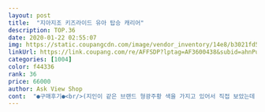 ```yaml
---
layout: post 
title:  "지아지조 키즈라이드 유아 탑승 캐리어" 
description: TOP.36 
date: 2020-01-22 02:55:07 
img: https://static.coupangcdn.com/image/vendor_inventory/14e8/b3021fd5b2523f75d2a137ea51ca10b2ad031c4b1a1dcc3954a9d8cd665f.png 
linkUrl: https://link.coupang.com/re/AFFSDP?lptag=AF3600438&subid=ahnPublicAsk&pageKey=234431239&itemId=744530770&vendorItemId=4879294169&traceid=V0-113-7eab17b3ebe99f99 
categories: [1004] 
color: f44336 
rank: 36 
price: 66000 
author: Ask View Shop 
cont:  "●구매후기●<br/>(지인이 같은 브랜드 형광주황 색을 가지고 있어서 직접 보았는데 그것도 이뻤음)<br/>... <br/>ㅡㅡㅡㅡ<br/>1/3 이나 2/3만 지퍼 열어서 손으로 쓱 넣고 싶어도<br/>27개월인데 14킬로 넘어서 안고다닐려면 진짜 팔.<br/>허리 죽거든요.<br/> ㅋ<br/>7000원이 더 비싸짐.<br/><br/>ㅡㅡㅡㅡㅡㅡㅡㅡㅡ<br/>결국 처음 뜨는 창에서는 같은 금액이지만<br/>고객센터에 문의해서 받아야 할꺼같아요 ㅜㅡㅜ<br/>구매 일주일 만에 (사용은 2~3일 .<br/>.<br/>여행중에 제품 불량인지 고장인지 발견후) as신청을 했으나<br/>그래도 1번 여행으로 많이 다쳐서 왔어요.<br/> ㅜㅜ 색상이 밝은게 이쁘지만 떼는 잘 타는 색이네요.<br/><br/>그래도 발 끌리거나 다칠 수 있으니 올리라고 계속 얘기해줬어요.<br/><br/>그래도 태울 수 있는게 너무 좋구요.<br/><br/>그리고 ㄴ자 모양이라 공간활용 별로예요.<br/><br/>그리고 손잡이 부분이 생각보다 견고하지는 않아요.<br/><br/>그리고 제가 가지고 있는 다른 캐리어들은 (아메리칸 투어리스트) 지퍼 살짝만 열어도<br/>그리고 크기는 3세 이하는 절대적으로 작은걸 추천드립니다.<br/><br/>그치만 며칠 싸고 빼고 해보니 노하우가 좀 생기긴 하지만<br/>기내반입이 가능한 작은 사이즈로 구매함.<br/><br/>기왕 태우려고 산거 기내반입 가능한 작은 사이즈로 사세요.<br/><br/>기왕이면 한국 브랜드로 구입하자 생각해서<br/>끌고 다니는 내내 참 편리하다고 생각했고요 ~~^^ 안에 2박3일 동안 네가족이 사용할 물품들을 쏘옥 ~~~<br/>나처럼 커버가 필요 없는 사람에게는 쿠팡이 최저가.<br/><br/>남아 여아 상관없이 잘 어울릴 색<br/>남아지만 산뜻한 노랑으로 선택했고<br/>내가 배송메시지란에 잘못 적은듯 한데<br/>너무 유연하지 못하고 뻑뻑해서<br/>너무 이쁘고 정말 유용해요.<br/><br/>넉넉했어요 ^^ 짱짱짱 !!<br/>넣은 손가락 너무 아프고 물건 넣을 수도 없어요.<br/><br/>네모모양에 비해 좋진 않아요 솔직히.<br/><br/>눈에 너무 잘 뛰고,<br/>다음날 보니 ㅜㅜ 이미 다시 끼워넣은 커버는 이미 어디갔는지 안버이더라고요 ... <br/><br/>단점 얘기 해볼게요.<br/><br/>대신 커버를 무조건 사야하기 때문에<br/>둘째가 태어나고 시아버지 칠순이라서 첨으로 기차여행을 하게되었네요 ^^<br/>둘째는 유모차에 태우고 첫째는 다섯살이라 계속 걸어다니기가 힘들것 같아서<br/>라고 생각했어요 ^^<br/>많은 사람들의 리뷰를 확인 또 확인해서 ^^<br/>물건 받으시면 검수 꼼꼼히 하시길.<br/>.<br/> as는 기대할 수 없는 회사니까요.<br/><br/>물건 쉽게 넣어지는데<br/>바퀴도 부드럽게 잘 굴러가는 핸들링 잘되는 제품이라 좋네요.<br/><br/>발걸이랑 손잡이 자리가 고정이라<br/>배송도 빨랐고<br/>벨트도 있어서 안전하구요<br/>부모에게도 아이에게도 정망 꿀템인거 같아요.<br/><br/>비용 지불 하고라도 수리하고 싶다고도 전했는데<br/>비행기에 내려서도 입국 심사.<br/> 체크인 수화물 찾기 등 시간 많이 걸리니<br/>비행기탑승 직전까지 태워 다녀야 이득인<br/>사이트도 알려줬는데 ㅡ 영어 안내가 없어서 구매하기가 어려워 하더라구요.<br/>ㅡ 이건 회사에서 해외 수출 위해 영어 안내도 만들어야 한다 생각해여.<br/> 다들 사고 싶어하더라구요.<br/><br/>사주길 너무 잘했음.<br/><br/>사진, 동영상만 받아가고<br/>사진.<br/>동영상만 받으시고<br/>사진의 딸래미는 6살 105cm 17kg.<br/><br/>손잡이 스틱 부분이 좀 더 견고해지고<br/>스토어팜은 네이버 포인트로 몇백원 적립을 해주지만,<br/>스티커 붙이기도 간편했음.<br/><br/>스티커는 송장 뒤에 봉투에 담겨서 붙어옴.<br/><br/>신청한 스티커는<br/>실수없이 원했던대로 받을 수 있었음.<br/><br/>실제 여행 후기<br/>아가들도 너무 좋아하고 ... <br/> 애들한테 손갈일이 없어서 너무 좋고 ... <br/><br/>아이 벨트까지 달려있어서<br/>아이 영어이름으로 붙여주었음.<br/><br/>아이가 너무 좋아함<br/>아이가 아주 좋아함.<br/><br/>아이가 커서 작은거에 태울 수 없거나, 걷는거 잘 한다면 큰거 사도 되겠지만요.<br/><br/>아이가 키가 큰 3살이라 앞으로도 오래 쓰고파<br/>아이들이 타는거 너무 좋아해서<br/>아직 돌 안된 둘째까지 잘 쓸듯 합니다.<br/><br/>암튼 ... <br/>.<br/>.<br/> 아가들 있는 집이라면 강추해드리고 싶습니다 .<br/>.<br/><br/>여기까지는 태우는거에 대한 후기였다몀<br/>연락 없으신지 3달 되었어요.<br/><br/>연락이 아예 없는 건 좀 그렇네요 ㅠ<br/>영문 인쇄도 되어서<br/>왜냐면 체크인 하고도 공항에서 한참 걸어야하고<br/>월령이 어린 아기라 해도<br/>월령이 어린 아이들은 팔을 쭉 뻗어 잡아야한다는 점이 단점일 수도 있는데, 애들은 워낙 금방 크니까 크게 문제 되진 않음.<br/> (벨트가 있어서 잡다가 불편해서 손을 놓더라도 괜찮음)<br/>위탁 수화물로 맡기면<br/>유광이 아니어서 스크레치에 강하다는데<br/>유아에게 찰떡.<br/><br/>이 상품 산 의미가 크게 없을 것 같아서<br/>이건 진짜... <br/>.<br/><br/>이름 스티커는<br/>이번 해외 여행 때 정말 잘 태웠구, 비행기 타기전 공항에서, 페리타고 섬에 들어갈 때도, 귀국 할 때도 너무 잘 썼어요.<br/><br/>일단 정말 사길 잘 했다는 생각 100프로에요.<br/><br/>저희 아이는 다리길이가 길어서인지(?) 발 올리면 불편해 하지만<br/>제꺼는 손잡이 고정 부분이 이상해서 지금 판매자와 as 문의 주고 받고 있어요.<br/><br/>좋은 제품 파시는 것도 좋지만<br/>주목보다 진짜 진심 편리했네요.<br/><br/>중국 브랜드에서 사은품으로 주는 커버에 맘이 흔들~ 흔들했지만<br/>지나갈 때마다 할머니들.<br/> 한국 관광객들.<br/> 외국인들이 너무 귀엽다고 쏘 큐트 쏘큐트 .<br/>.<br/> 어딜가나 주목받았지만<br/>지아지조 스토어팜에서 사는 것 보다 저렴<br/>지아지조 캐리어를 보는 순간  ! 이거다 ~~~!!!<br/>지아지조를 선택하게 되었네여~~^^<br/>지퍼 밑에 부분 좀 플레서블하게 소재 변경 하면 더 좋은 캐리어 될거 같아요.<br/><br/>지퍼부분만 더 유연해지면 정말 좋을거 같아요.<br/><br/>집에서도 그냥 장난감처럼 타고 다님.<br/><br/>추가~<br/>친절하게 전화로 확인까지 해주셔서<br/>커버 관련해서는 아예 빼던지 아니면 뭔가 다른 방법으로 끼워서 잘 빠지지 않도록 해야할것 같아요 ~~^^<br/>컬러선택 탁월했음<br/>큰 사이즈로 구매를 할까 했지만,<br/>타고다니다 추락할 일이 없어 안전함.<br/><br/>특별하게 잼있게 ~ 잘 여행을 마치게 해준거 같아서 고맙네요 ^^<br/>하나 아쉬운점이 있다면 바퀴에 달린 동그란 커버가 툭 하고 빠지더라고요 ㅜㅡㅜ 사용한지 몇시간도 안되어서 ㅜㅡㅜ<br/>하자품 받았는지~ 제가 사용하다 망가트렸는지 확실히 몰라<br/>해외 리조트에서는 다른 외국인 가족이 물어봐서<br/>(지인이 같은 브랜드 형광주황 색을 가지고 있어서 직접 보았는데 그것도 이뻤음)<br/>... <br/>ㅡㅡㅡㅡ<br/>1/3 이나 2/3만 지퍼 열어서 손으로 쓱 넣고 싶어도<br/>27개월인데 14킬로 넘어서 안고다닐려면 진짜 팔.<br/>허리 죽거든요.<br/> ㅋ<br/>7000원이 더 비싸짐.<br/><br/>ㅡㅡㅡㅡㅡㅡㅡㅡㅡ<br/>결국 처음 뜨는 창에서는 같은 금액이지만<br/>고객센터에 문의해서 받아야 할꺼같아요 ㅜㅡㅜ<br/>구매 일주일 만에 (사용은 2~3일 .<br/>.<br/>여행중에 제품 불량인지 고장인지 발견후) as신청을 했으나<br/>그래도 1번 여행으로 많이 다쳐서 왔어요.<br/> ㅜㅜ 색상이 밝은게 이쁘지만 떼는 잘 타는 색이네요.<br/><br/>그래도 발 끌리거나 다칠 수 있으니 올리라고 계속 얘기해줬어요.<br/><br/>그래도 태울 수 있는게 너무 좋구요.<br/><br/>그리고 ㄴ자 모양이라 공간활용 별로예요.<br/><br/>그리고 손잡이 부분이 생각보다 견고하지는 않아요.<br/><br/>그리고 제가 가지고 있는 다른 캐리어들은 (아메리칸 투어리스트) 지퍼 살짝만 열어도<br/>그리고 크기는 3세 이하는 절대적으로 작은걸 추천드립니다.<br/><br/>그치만 며칠 싸고 빼고 해보니 노하우가 좀 생기긴 하지만<br/>기내반입이 가능한 작은 사이즈로 구매함.<br/><br/>기왕 태우려고 산거 기내반입 가능한 작은 사이즈로 사세요.<br/><br/>기왕이면 한국 브랜드로 구입하자 생각해서<br/>끌고 다니는 내내 참 편리하다고 생각했고요 ~~^^ 안에 2박3일 동안 네가족이 사용할 물품들을 쏘옥 ~~~<br/>나처럼 커버가 필요 없는 사람에게는 쿠팡이 최저가.<br/><br/>남아 여아 상관없이 잘 어울릴 색<br/>남아지만 산뜻한 노랑으로 선택했고<br/>내가 배송메시지란에 잘못 적은듯 한데<br/>너무 유연하지 못하고 뻑뻑해서<br/>너무 이쁘고 정말 유용해요.<br/><br/>넉넉했어요 ^^ 짱짱짱 !!<br/>넣은 손가락 너무 아프고 물건 넣을 수도 없어요.<br/><br/>네모모양에 비해 좋진 않아요 솔직히.<br/><br/>눈에 너무 잘 뛰고,<br/>다음날 보니 ㅜㅜ 이미 다시 끼워넣은 커버는 이미 어디갔는지 안버이더라고요 ... <br/><br/>단점 얘기 해볼게요.<br/><br/>대신 커버를 무조건 사야하기 때문에<br/>둘째가 태어나고 시아버지 칠순이라서 첨으로 기차여행을 하게되었네요 ^^<br/>둘째는 유모차에 태우고 첫째는 다섯살이라 계속 걸어다니기가 힘들것 같아서<br/>라고 생각했어요 ^^<br/>많은 사람들의 리뷰를 확인 또 확인해서 ^^<br/>물건 받으시면 검수 꼼꼼히 하시길.<br/>.<br/> as는 기대할 수 없는 회사니까요.<br/><br/>물건 쉽게 넣어지는데<br/>바퀴도 부드럽게 잘 굴러가는 핸들링 잘되는 제품이라 좋네요.<br/><br/>발걸이랑 손잡이 자리가 고정이라<br/>배송도 빨랐고<br/>벨트도 있어서 안전하구요<br/>부모에게도 아이에게도 정망 꿀템인거 같아요.<br/><br/>비용 지불 하고라도 수리하고 싶다고도 전했는데<br/>비행기에 내려서도 입국 심사.<br/> 체크인 수화물 찾기 등 시간 많이 걸리니<br/>비행기탑승 직전까지 태워 다녀야 이득인<br/>사이트도 알려줬는데 ㅡ 영어 안내가 없어서 구매하기가 어려워 하더라구요.<br/>ㅡ 이건 회사에서 해외 수출 위해 영어 안내도 만들어야 한다 생각해여.<br/> 다들 사고 싶어하더라구요.<br/><br/>사주길 너무 잘했음.<br/><br/>사진, 동영상만 받아가고<br/>사진.<br/>동영상만 받으시고<br/>사진의 딸래미는 6살 105cm 17kg.<br/><br/>손잡이 스틱 부분이 좀 더 견고해지고<br/>스토어팜은 네이버 포인트로 몇백원 적립을 해주지만,<br/>스티커 붙이기도 간편했음.<br/><br/>스티커는 송장 뒤에 봉투에 담겨서 붙어옴.<br/><br/>신청한 스티커는<br/>실수없이 원했던대로 받을 수 있었음.<br/><br/>실제 여행 후기<br/>아가들도 너무 좋아하고 ... <br/> 애들한테 손갈일이 없어서 너무 좋고 ... <br/><br/>아이 벨트까지 달려있어서<br/>아이 영어이름으로 붙여주었음.<br/><br/>아이가 너무 좋아함<br/>아이가 아주 좋아함.<br/><br/>아이가 커서 작은거에 태울 수 없거나, 걷는거 잘 한다면 큰거 사도 되겠지만요.<br/><br/>아이가 키가 큰 3살이라 앞으로도 오래 쓰고파<br/>아이들이 타는거 너무 좋아해서<br/>아직 돌 안된 둘째까지 잘 쓸듯 합니다.<br/><br/>암튼 ... <br/>.<br/>.<br/> 아가들 있는 집이라면 강추해드리고 싶습니다 .<br/>.<br/><br/>여기까지는 태우는거에 대한 후기였다몀<br/>연락 없으신지 3달 되었어요.<br/><br/>연락이 아예 없는 건 좀 그렇네요 ㅠ<br/>영문 인쇄도 되어서<br/>왜냐면 체크인 하고도 공항에서 한참 걸어야하고<br/>월령이 어린 아기라 해도<br/>월령이 어린 아이들은 팔을 쭉 뻗어 잡아야한다는 점이 단점일 수도 있는데, 애들은 워낙 금방 크니까 크게 문제 되진 않음.<br/> (벨트가 있어서 잡다가 불편해서 손을 놓더라도 괜찮음)<br/>위탁 수화물로 맡기면<br/>유광이 아니어서 스크레치에 강하다는데<br/>유아에게 찰떡.<br/><br/>이 상품 산 의미가 크게 없을 것 같아서<br/>이건 진짜... <br/>.<br/><br/>이름 스티커는<br/>이번 해외 여행 때 정말 잘 태웠구, 비행기 타기전 공항에서, 페리타고 섬에 들어갈 때도, 귀국 할 때도 너무 잘 썼어요.<br/><br/>일단 정말 사길 잘 했다는 생각 100프로에요.<br/><br/>저희 아이는 다리길이가 길어서인지(?) 발 올리면 불편해 하지만<br/>제꺼는 손잡이 고정 부분이 이상해서 지금 판매자와 as 문의 주고 받고 있어요.<br/><br/>좋은 제품 파시는 것도 좋지만<br/>주목보다 진짜 진심 편리했네요.<br/><br/>중국 브랜드에서 사은품으로 주는 커버에 맘이 흔들~ 흔들했지만<br/>지나갈 때마다 할머니들.<br/> 한국 관광객들.<br/> 외국인들이 너무 귀엽다고 쏘 큐트 쏘큐트 .<br/>.<br/> 어딜가나 주목받았지만<br/>지아지조 스토어팜에서 사는 것 보다 저렴<br/>지아지조 캐리어를 보는 순간  ! 이거다 ~~~!!!<br/>지아지조를 선택하게 되었네여~~^^<br/>지퍼 밑에 부분 좀 플레서블하게 소재 변경 하면 더 좋은 캐리어 될거 같아요.<br/><br/>지퍼부분만 더 유연해지면 정말 좋을거 같아요.<br/><br/>집에서도 그냥 장난감처럼 타고 다님.<br/><br/>추가~<br/>친절하게 전화로 확인까지 해주셔서<br/>커버 관련해서는 아예 빼던지 아니면 뭔가 다른 방법으로 끼워서 잘 빠지지 않도록 해야할것 같아요 ~~^^<br/>컬러선택 탁월했음<br/>큰 사이즈로 구매를 할까 했지만,<br/>타고다니다 추락할 일이 없어 안전함.<br/><br/>특별하게 잼있게 ~ 잘 여행을 마치게 해준거 같아서 고맙네요 ^^<br/>하나 아쉬운점이 있다면 바퀴에 달린 동그란 커버가 툭 하고 빠지더라고요 ㅜㅡㅜ 사용한지 몇시간도 안되어서 ㅜㅡㅜ<br/>하자품 받았는지~ 제가 사용하다 망가트렸는지 확실히 몰라<br/>해외 리조트에서는 다른 외국인 가족이 물어봐서<br/>" 
---
```

